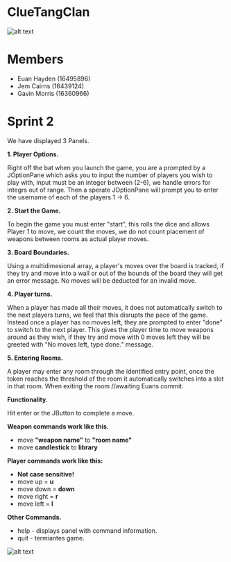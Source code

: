 # ClueTangClan

![alt text](https://cdn-img.easyicon.net/png/5488/548871.gif)

# Members
* Euan Hayden (16495896)
* Jem Cairns (16439124)
* Gavin Morris (16360966)

# Sprint 2

We have displayed 3 Panels.

**1. Player Options.**

Right off the bat when you launch the game, you are a prompted by a JOptionPane which asks you to input the number of players you wish to play with, input must be an integer between (2-6), we handle errors for integrs out of range. Then a sperate JOptionPane will prompt you to enter the username of each of the players 1 -> 6.

**2. Start the Game.**

To begin the game you must enter "start", this rolls the dice and allows Player 1 to move, we count the moves, we do not count placement of weapons between rooms as actual player moves.
 
**3. Board Boundaries.**

Using a multidimesional array, a player's moves over the board is tracked, if they try and move into a wall or out of the bounds of the board they will get an error message. No moves will be deducted for an invalid move.
 
**4. Player turns.**

When a player has made all their moves, it does not automatically switch to the next players turns, we feel that this disrupts the pace of the game. Instead once a player has no moves left, they are prompted to enter "done" to switch to the next player. This gives the player time to move weapons around as they wish, if they try and move with 0 moves left they will be greeted with "No moves left, type done." message.

**5. Entering Rooms.**

A player may enter any room through the identified entry point, once the token reaches the threshold of the room it automatically switches into a slot in that room. When exiting the room //awaiting Euans commit.

**Functionality.**

Hit enter or the JButton to complete a move.

**Weapon commands work like this.**

* move **"weapon name"** to **"room name"**
* move **candlestick** to **library**

**Player commands work like this:**
* **Not case sensitive!**
* move up = **u**
* move down = **down**
* move right = **r**
* move left = **l**

**Other Commands.**

* help - displays panel with command information.
* quit - termiantes game.

![alt text](https://i.imgur.com/6uqJcCX.png)

